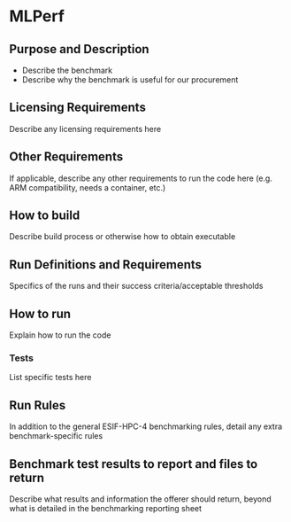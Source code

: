 # MLPerf

## Purpose and Description

- Describe the benchmark
- Describe why the benchmark is useful for our procurement

## Licensing Requirements

Describe any licensing requirements here

## Other Requirements

If applicable, describe any other requirements to run the code here (e.g. ARM compatibility, needs a container, etc.)

## How to build

Describe build process or otherwise how to obtain executable

## Run Definitions and Requirements

Specifics of the runs and their success criteria/acceptable thresholds

## How to run

Explain how to run the code

### Tests

List specific tests here

## Run Rules

In addition to the general ESIF-HPC-4 benchmarking rules, detail any extra benchmark-specific rules

## Benchmark test results to report and files to return

Describe what results and information the offerer should return, beyond what is detailed in the benchmarking reporting sheet
